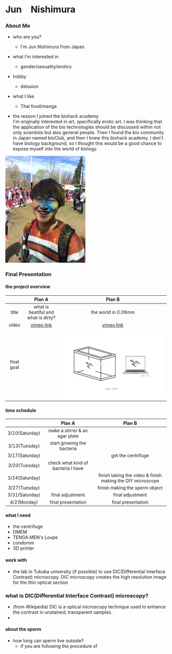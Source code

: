 
# Jun　Nishimura

### About Me
- who are you? 
  - I'm Jun Nishimura from Japan.
- what I'm interested in
  - gender/sexuality/erotics
- hobby
  - delusion
- what I like
  - Thai food/manga

- the reason I joined the biohack academy<br>
I'm originally interested in art, specifically erotic art. I was thinking that the application of the bio technologies should be discussed within not only scientists but also general people. Then I found the bio community in Japan named bioClub, and then I knew this biohack academy. I don't have biology background, so I thought this would be a good chance to expose myself into the world of biology.

![Test Image](image/IMG_0005.JPG)

### Final Presentation
#### the project overview

|  | Plan A | Plan B |
|:-----------:|:-----------:|:------------:|
| title | what is beatiful and what is dirty? | the world in 0.06mm |
| video | [vimeo link](https://vimeo.com/258767241) | [vimeo link](https://vimeo.com/259296278) |
| final goal |  | ![test image](image/planB_image.png) |

#### time schedule

|  | Plan A | Plan B |
|:-----------:|:-----------:|:------------:|
| 3/10(Saturday) | make a stirrer & an agar plate |  |
| 3/13(Tuesday) | start growing the bacteria |  |
| 3/17(Saturday) |  | get the centrifuge |
| 3/20(Tuesday) | check what kind of bacteria I have |  |
| 3/24(Saturday) |  | finish taking the video & finish making the DIY microscope |
| 3/27(Tuesday) |  | finish making the sperm object |
| 3/31(Saturday) | final adjustment | final adjustment |
| 4/2(Monday) | final presentation | final presentation |

#### what I need
- the centrifuge
- DMEM
- TENGA MEN's Loupe
- condomm
- 3D printer

#### work with
- the lab in Tukuba university (if possible) to use DIC(Differential Interface Contrast) microscopy. DIC microscopy creates the high resolution image for the thin optical section

### what is DIC(Differential Interface Contrast) microscopy?
- (from Wikipedia) DIC is a optical microscopy technique used to enhance the contrast in unstained, transparent samples.
- 


#### about the sperm 
- how long can sperm live outside?
  - if you are following the procedure of 


